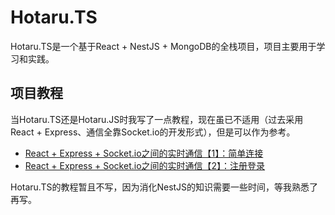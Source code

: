 # Hotaru.TS

Hotaru.TS是一个基于React + NestJS + MongoDB的全栈项目，项目主要用于学习和实践。

## 项目教程

当Hotaru.TS还是Hotaru.JS时我写了一点教程，现在虽已不适用（过去采用React + Express、通信全靠Socket.io的开发形式），但是可以作为参考。

- [React + Express + Socket.io之间的实时通信【1】：简单连接](https://cytrogen.icu/posts/948f)
- [React + Express + Socket.io之间的实时通信【2】：注册登录](https://cytrogen.icu/posts/bb3e)

Hotaru.TS的教程暂且不写，因为消化NestJS的知识需要一些时间，等我熟悉了再写。
